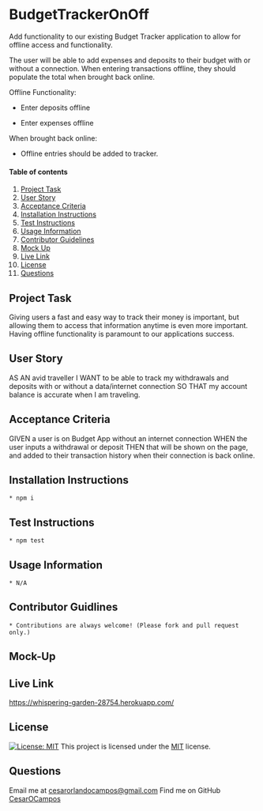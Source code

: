 # BudgetTrackerOnOff

Add functionality to our existing Budget Tracker application to allow for offline access and functionality.

The user will be able to add expenses and deposits to their budget with or without a connection. When entering transactions offline, they should populate the total when brought back online.

Offline Functionality:

  * Enter deposits offline

  * Enter expenses offline

When brought back online:

  * Offline entries should be added to tracker.

  #### Table of contents

1. [Project Task](#project-task)
2. [User Story](#user-story)
3. [Acceptance Criteria](#acceptance-criteria)
4. [Installation Instructions](#installation-instruction)
5. [Test Instructions](#test-instruction)
6. [Usage Information](#usage-information)
7. [Contributor Guidelines](#contributor-guidelines)
8. [Mock Up](#mock-up)
9. [Live Link](#live-link)
10. [License](#license)
11. [Questions](#questions)

## Project Task

Giving users a fast and easy way to track their money is important, but allowing them to access that information anytime is even more important. Having offline functionality is paramount to our applications success.
## User Story

AS AN avid traveller
I WANT to be able to track my withdrawals and deposits with or without a data/internet connection
SO THAT my account balance is accurate when I am traveling.

## Acceptance Criteria

GIVEN a user is on Budget App without an internet connection
WHEN the user inputs a withdrawal or deposit
THEN that will be shown on the page, and added to their transaction history when their connection is back online.

## Installation Instructions

    * npm i

## Test Instructions

    * npm test

## Usage Information
    * N/A

## Contributor Guidlines

    * Contributions are always welcome! (Please fork and pull request only.)

## Mock-Up


## Live Link

https://whispering-garden-28754.herokuapp.com/

## License 

[![License: MIT](https://img.shields.io/badge/License-MIT-yellow.svg)](https://opensource.org/licenses/MIT) This project is licensed under the [MIT](https://opensource.org/licenses/MIT) license.

## Questions
Email me at cesarorlandocampos@gmail.com
Find me on GitHub [CesarOCampos](http://github.com/CesarOCampos)

